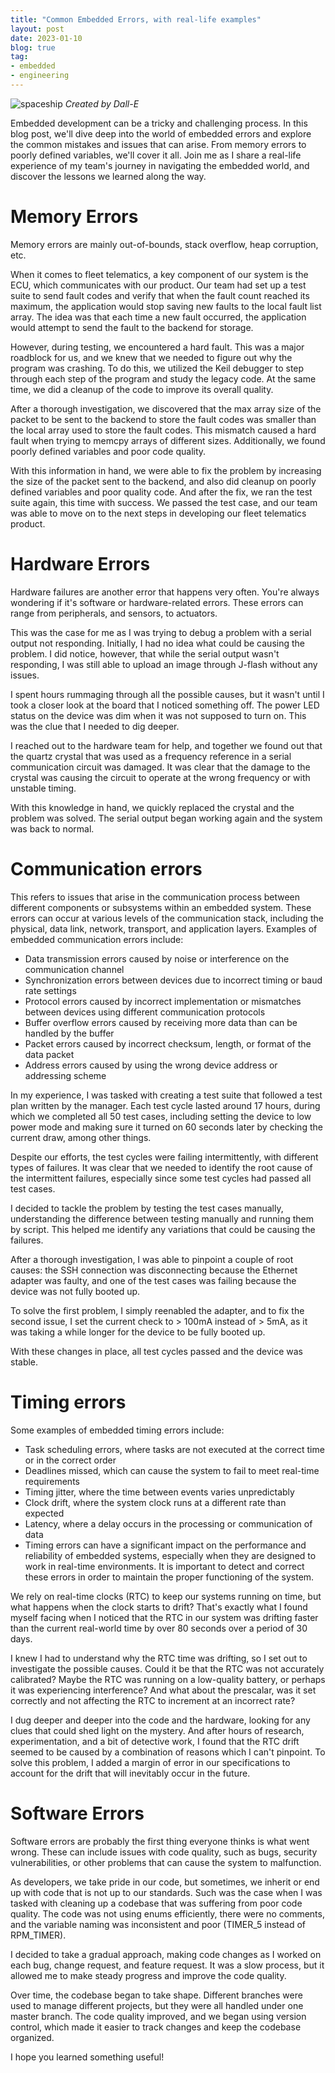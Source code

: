 ```yaml
---
title: "Common Embedded Errors, with real-life examples"
layout: post
date: 2023-01-10
blog: true
tag:
- embedded
- engineering
---
```


![spaceship](https://liewsanmin.github.io/images/common_embedded/flower.png)
*Created by Dall-E*

Embedded development can be a tricky and challenging process. In this blog post, we'll dive deep into the world of embedded errors and explore the common mistakes and issues that can arise. From memory errors to poorly defined variables, we'll cover it all. Join me as I share a real-life experience of my team's journey in navigating the embedded world, and discover the lessons we learned along the way. 

# Memory Errors

Memory errors are mainly out-of-bounds, stack overflow, heap corruption, etc.

When it comes to fleet telematics, a key component of our system is the ECU, which communicates with our product. Our team had set up a test suite to send fault codes and verify that when the fault count reached its maximum, the application would stop saving new faults to the local fault list array. The idea was that each time a new fault occurred, the application would attempt to send the fault to the backend for storage.

However, during testing, we encountered a hard fault. This was a major roadblock for us, and we knew that we needed to figure out why the program was crashing. To do this, we utilized the Keil debugger to step through each step of the program and study the legacy code. At the same time, we did a cleanup of the code to improve its overall quality.

After a thorough investigation, we discovered that the max array size of the packet to be sent to the backend to store the fault codes was smaller than the local array used to store the fault codes. This mismatch caused a hard fault when trying to memcpy arrays of different sizes. Additionally, we found poorly defined variables and poor code quality.

With this information in hand, we were able to fix the problem by increasing the size of the packet sent to the backend, and also did cleanup on poorly defined variables and poor quality code. And after the fix, we ran the test suite again, this time with success. We passed the test case, and our team was able to move on to the next steps in developing our fleet telematics product.

# Hardware Errors

Hardware failures are another error that happens very often. You're always wondering if it's software or hardware-related errors. These errors can range from peripherals, and sensors, to actuators.

This was the case for me as I was trying to debug a problem with a serial output not responding. Initially, I had no idea what could be causing the problem. I did notice, however, that while the serial output wasn't responding, I was still able to upload an image through J-flash without any issues.

I spent hours rummaging through all the possible causes, but it wasn't until I took a closer look at the board that I noticed something off. The power LED status on the device was dim when it was not supposed to turn on. This was the clue that I needed to dig deeper.

I reached out to the hardware team for help, and together we found out that the quartz crystal that was used as a frequency reference in a serial communication circuit was damaged. It was clear that the damage to the crystal was causing the circuit to operate at the wrong frequency or with unstable timing.

With this knowledge in hand, we quickly replaced the crystal and the problem was solved. The serial output began working again and the system was back to normal.

# Communication errors

This refers to issues that arise in the communication process between different components or subsystems within an embedded system. These errors can occur at various levels of the communication stack, including the physical, data link, network, transport, and application layers. Examples of embedded communication errors include:

* Data transmission errors caused by noise or interference on the communication channel
* Synchronization errors between devices due to incorrect timing or baud rate settings
* Protocol errors caused by incorrect implementation or mismatches between devices using different communication protocols
* Buffer overflow errors caused by receiving more data than can be handled by the buffer
* Packet errors caused by incorrect checksum, length, or format of the data packet
* Address errors caused by using the wrong device address or addressing scheme

In my experience, I was tasked with creating a test suite that followed a test plan written by the manager. Each test cycle lasted around 17 hours, during which we completed all 50 test cases, including setting the device to low power mode and making sure it turned on 60 seconds later by checking the current draw, among other things.

Despite our efforts, the test cycles were failing intermittently, with different types of failures. It was clear that we needed to identify the root cause of the intermittent failures, especially since some test cycles had passed all test cases.

I decided to tackle the problem by testing the test cases manually, understanding the difference between testing manually and running them by script. This helped me identify any variations that could be causing the failures.

After a thorough investigation, I was able to pinpoint a couple of root causes: the SSH connection was disconnecting because the Ethernet adapter was faulty, and one of the test cases was failing because the device was not fully booted up.

To solve the first problem, I simply reenabled the adapter, and to fix the second issue, I set the current check to > 100mA instead of > 5mA, as it was taking a while longer for the device to be fully booted up.

With these changes in place, all test cycles passed and the device was stable.

# Timing errors

Some examples of embedded timing errors include:

* Task scheduling errors, where tasks are not executed at the correct time or in the correct order
* Deadlines missed, which can cause the system to fail to meet real-time requirements
* Timing jitter, where the time between events varies unpredictably
* Clock drift, where the system clock runs at a different rate than expected
* Latency, where a delay occurs in the processing or communication of data
* Timing errors can have a significant impact on the performance and reliability of embedded systems, especially when they are designed to work in real-time environments. It is important to detect and correct these errors in order to maintain the proper functioning of the system.

We rely on real-time clocks (RTC) to keep our systems running on time, but what happens when the clock starts to drift? That's exactly what I found myself facing when I noticed that the RTC in our system was drifting faster than the current real-world time by over 80 seconds over a period of 30 days.

I knew I had to understand why the RTC time was drifting, so I set out to investigate the possible causes. Could it be that the RTC was not accurately calibrated? Maybe the RTC was running on a low-quality battery, or perhaps it was experiencing interference? And what about the prescalar, was it set correctly and not affecting the RTC to increment at an incorrect rate?

I dug deeper and deeper into the code and the hardware, looking for any clues that could shed light on the mystery. And after hours of research, experimentation, and a bit of detective work, I found that the RTC drift seemed to be caused by a combination of reasons which I can't pinpoint. To solve this problem, I added a margin of error in our specifications to account for the drift that will inevitably occur in the future.

# Software Errors

Software errors are probably the first thing everyone thinks is what went wrong. These can include issues with code quality, such as bugs, security vulnerabilities, or other problems that can cause the system to malfunction.

As developers, we take pride in our code, but sometimes, we inherit or end up with code that is not up to our standards. Such was the case when I was tasked with cleaning up a codebase that was suffering from poor code quality. The code was not using enums efficiently, there were no comments, and the variable naming was inconsistent and poor (TIMER_5 instead of RPM_TIMER).

I decided to take a gradual approach, making code changes as I worked on each bug, change request, and feature request. It was a slow process, but it allowed me to make steady progress and improve the code quality.

Over time, the codebase began to take shape. Different branches were used to manage different projects, but they were all handled under one master branch. The code quality improved, and we began using version control, which made it easier to track changes and keep the codebase organized.

I hope you learned something useful!
